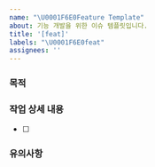 ```yaml
---
name: "\U0001F6E0Feature Template"
about: 기능 개발을 위한 이슈 템플릿입니다.
title: '[feat]'
labels: "\U0001F6E0feat"
assignees: ''
---
```


### 목적

### 작업 상세 내용

- [ ]

### 유의사항
